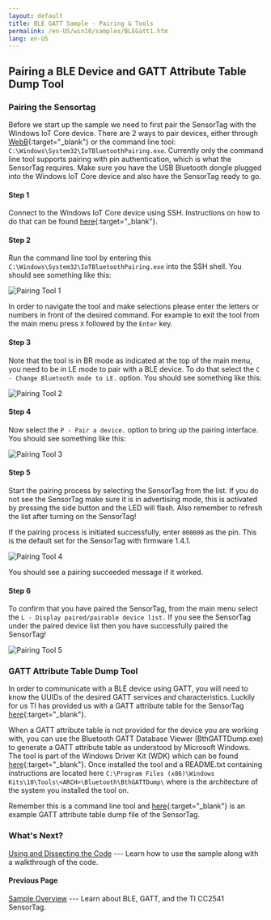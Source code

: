 ```yaml
---
layout: default
title: BLE GATT Sample - Pairing & Tools
permalink: /en-US/win10/samples/BLEGatt1.htm
lang: en-US
---
```


## Pairing a BLE Device and GATT Attribute Table Dump Tool

### Pairing the Sensortag
Before we start up the sample we need to first pair the SensorTag with the Windows IoT Core device. There are 2 ways to pair devices, either through [WebB]({{site.baseurl}}/{{page.lang}}/win10/tools/Webb.htm){:target="_blank"} or the command line tool: `C:\Windows\System32\IoTBluetoothPairing.exe`. Currently only the command line tool supports pairing with pin authentication, which is what the SensorTag requires. Make sure you have the USB Bluetooth dongle plugged into the Windows IoT Core device and also have the SensorTag ready to go.

#### Step 1
Connect to the Windows IoT Core device using SSH. Instructions on how to do that can be found [here]({{site.baseurl}}/{{page.lang}}/win10/samples/SSH.htm){:target="_blank"}. 

#### Step 2
Run the command line tool by entering this `C:\Windows\System32\IoTBluetoothPairing.exe` into the SSH shell. You should see something like this:

![Pairing Tool 1]({{site.baseurl}}/images/BLEGatt/pairing1.png)

In order to navigate the tool and make selections please enter the letters or numbers in front of the desired command. For example to exit the tool from the main menu press `X` followed by the `Enter` key.

#### Step 3
Note that the tool is in BR mode as indicated at the top of the main menu, you need to be in LE mode to pair with a BLE device. To do that select the `C - Change Bluetooth mode to LE.` option. You should see something like this:

![Pairing Tool 2]({{site.baseurl}}/images/BLEGatt/pairing2.png)

#### Step 4
Now select the `P - Pair a device.` option to bring up the pairing interface. You should see something like this:

![Pairing Tool 3]({{site.baseurl}}/images/BLEGatt/pairing3.png)

#### Step 5
Start the pairing process by selecting the SensorTag from the list. If you do not see the SensorTag make sure it is in advertising mode, this is activated by pressing the side button and the LED will flash. Also remember to refresh the list after turning on the SensorTag!

If the pairing process is initiated successfully, enter `000000` as the pin. This is the default set for the SensorTag with firmware 1.4.1.

![Pairing Tool 4]({{site.baseurl}}/images/BLEGatt/pairing4.png)

You should see a pairing succeeded message if it worked. 

#### Step 6
To confirm that you have paired the SensorTag, from the main menu select the `L - Display paired/pairable device list.` If you see the SensorTag under the paired device list then you have successfully paired the SensorTag!

![Pairing Tool 5]({{site.baseurl}}/images/BLEGatt/pairing5.png)

### GATT Attribute Table Dump Tool
In order to communicate with a BLE device using GATT, you will need to know the UUIDs of the desired GATT services and characteristics. Luckily for us TI has provided us with a GATT attribute table for the SensorTag [here](http://processors.wiki.ti.com/images/a/a8/BLE_SensorTag_GATT_Server.pdf){:target="_blank"}. 

When a GATT attribute table is not provided for the device you are working with, you can use the Bluetooth GATT Database Viewer (BthGATTDump.exe) to generate a GATT attribute table as understood by Microsoft Windows. The tool is part of the Windows Driver Kit (WDK) which can be found [here](https://msdn.microsoft.com/en-us/library/windows/hardware/ff557573(v=vs.85).aspx){:target="_blank"}. Once installed the tool and a README.txt containing instructions are located here `C:\Program Files (x86)\Windows Kits\10\Tools\<ARCH>\Bluetooth\BthGATTDump\` where <ARCH> is the architecture of the system you installed the tool on.

Remember this is a command line tool and [here]({{site.baseurl}}/{{page.lang}}/win10/samples/BLEGattDump.htm){:target="_blank"} is an example GATT attribute table dump file of the SensorTag.

### What's Next?
[Using and Dissecting the Code]({{site.baseurl}}/{{page.lang}}/win10/samples/BLEGatt2.htm) --- Learn how to use the sample along with a walkthrough of the code.

#### Previous Page
[Sample Overview]({{site.baseurl}}/{{page.lang}}/win10/samples/BLEGatt.htm) --- Learn about BLE, GATT, and the TI CC2541 SensorTag.
